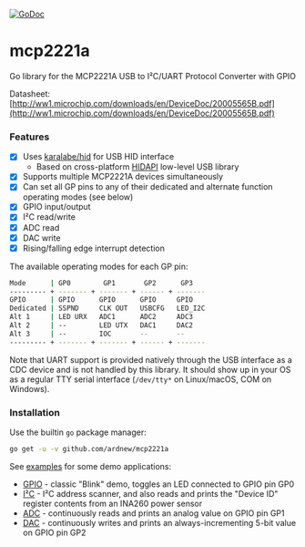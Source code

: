 [![GoDoc][docimg]][docurl]

[docimg]:      https://godoc.org/github.com/ardnew/mcp2221a?status.svg
[docurl]:      https://godoc.org/github.com/ardnew/mcp2221a

# mcp2221a
Go library for the MCP2221A USB to I²C/UART Protocol Converter with GPIO

Datasheet: [http://ww1.microchip.com/downloads/en/DeviceDoc/20005565B.pdf](http://ww1.microchip.com/downloads/en/DeviceDoc/20005565B.pdf)

### Features
- [x] Uses [karalabe/hid](https://github.com/karalabe/hid) for USB HID interface
   - Based on cross-platform [HIDAPI](https://github.com/signal11/hidapi) low-level USB library
- [x] Supports multiple MCP2221A devices simultaneously
- [x] Can set all GP pins to any of their dedicated and alternate function operating modes (see below)
- [x] GPIO input/output
- [x] I²C read/write
- [x] ADC read
- [x] DAC write
- [x] Rising/falling edge interrupt detection

The available operating modes for each GP pin:
```sh
Mode      | GP0        GP1       GP2      GP3
--------- + ------- + ------- + ------ + -------
GPIO      | GPIO      GPIO      GPIO     GPIO
Dedicated | SSPND     CLK OUT   USBCFG   LED_I2C
Alt 1     | LED URX   ADC1      ADC2     ADC3
Alt 2     | --        LED UTX   DAC1     DAC2
Alt 3     | --        IOC       --       --
--------- + ------- + ------- + ------ + -------
```

Note that UART support is provided natively through the USB interface as a CDC device and is not handled by this library. It should show up in your OS as a regular TTY serial interface (`/dev/tty*` on Linux/macOS, COM on Windows).

### Installation
Use the builtin `go` package manager:
```sh
go get -u -v github.com/ardnew/mcp2221a
```

See [examples](examples) for some demo applications:
- [GPIO](examples/gpio/main.go) - classic "Blink" demo, toggles an LED connected to GPIO pin GP0
- [I²C](examples/i2c/main.go) - I²C address scanner, and also reads and prints the "Device ID" register contents from an INA260 power sensor
- [ADC](examples/adc/main.go) - continuously reads and prints an analog value on GPIO pin GP1
- [DAC](examples/dac/main.go) - continuously writes and prints an always-incrementing 5-bit value on GPIO pin GP2
